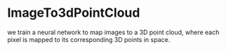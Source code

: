 # ImageTo3dPointCloud
we train a neural network to map images to a 3D point cloud, where each pixel is mapped to its corresponding 3D points in space.
